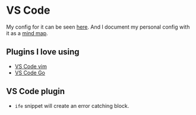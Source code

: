 # VS Code
My config for it can be seen [here](https://github.com/nikitavoloboev/dotfiles/tree/master/vscode). And I document my personal config with it as a [mind map](https://my.mindnode.com/WwMqYJufHYM9ZDuMfAZeUdH3wktsMGgPmxeKrMHw#1093.3,-581.2,2).

## Plugins I love using
- [VS Code vim](https://github.com/VSCodeVim/Vim)
- [VS Code Go](https://github.com/Microsoft/vscode-go)

## VS Code plugin
- `ife` snippet will create an error catching block.